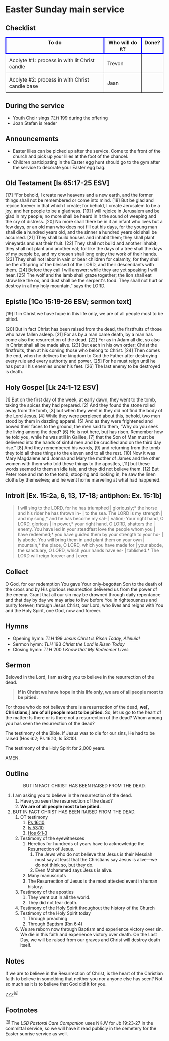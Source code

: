 <head>
<meta charset="utf-8">
<style>
th { text-align: center; font-weight: bold; vertical-align: baseline; border: 3px solid blue; }
td { border: 1px solid black; padding: 10px; }
.h { visibility: hidden; }
</style>
<title>sermon</title>
</head>

# Easter Sunday main service

## Checklist

<table>
<tr>
<th>To do</th><th>Who will do it?</th><th>Done?</th>
</tr>
<tr>
<td>Acolyte #1: process in with lit Christ candle</td><td>Trevon</td><td></td>
</tr>
<tr>
<td>Acolyte #2: process in with Christ candle base</td><td>Jaan</td><td></td>
</tr>
</table>

## During the service

* Youth Choir sings *TLH* 199 during the offering
* Joan Stefan is reader

## Announcements

* Easter lilies can be picked up after the service. Come to the front of the church and pick up your lilies at the foot of the chancel.
* Children participating in the Easter egg hunt should go to the gym after the service to decorate your Easter egg bag.

## Old Testament [Is 65:17-25 ESV]

[17] “For behold, I create new heavens and a new earth,
and the former things shall not be remembered or come into mind.
[18] But be glad and rejoice forever in that which I create;
for behold, I create Jerusalem to be a joy, and her people to be a gladness.
[19] I will rejoice in Jerusalem and be glad in my people;
no more shall be heard in it the sound of weeping and the cry of distress.
[20] No more shall there be in it an infant who lives but a few days,
or an old man who does not fill out his days,
for the young man shall die a hundred years old,
and the sinner a hundred years old shall be accursed.
[21] They shall build houses and inhabit them;
they shall plant vineyards and eat their fruit.
[22] They shall not build and another inhabit;
they shall not plant and another eat;
for like the days of a tree shall the days of my people be,
and my chosen shall long enjoy the work of their hands.
[23] They shall not labor in vain or bear children for calamity,
for they shall be the offspring of the blessed of the LORD,
and their descendants with them.
[24] Before they call I will answer; while they are yet speaking I will hear.
[25] The wolf and the lamb shall graze together;
the lion shall eat straw like the ox, and dust shall be the serpent's food.
They shall not hurt or destroy in all my holy mountain,” says the LORD.

## Epistle [1Co 15:19-26 ESV; sermon text]

[19] If in Christ we have hope in this life only, we are of all people most to be pitied.

[20] But in fact Christ has been raised from the dead, the firstfruits of those who have fallen asleep. [21] For as by a man came death, by a man has come also the resurrection of the dead. [22] For as in Adam all die, so also in Christ shall all be made alive. [23] But each in his own order: Christ the firstfruits, then at his coming those who belong to Christ. [24] Then comes the end, when he delivers the kingdom to God the Father after destroying every rule and every authority and power. [25] For he must reign until he has put all his enemies under his feet. [26] The last enemy to be destroyed is death.

## Holy Gospel [Lk 24:1-12 ESV]

[1] But on the first day of the week, at early dawn, they went to the tomb, taking the spices they had prepared. [2] And they found the stone rolled away from the tomb, [3] but when they went in they did not find the body of the Lord Jesus. [4] While they were perplexed about this, behold, two men stood by them in dazzling apparel. [5] And as they were frightened and bowed their faces to the ground, the men said to them, “Why do you seek the living among the dead? [6] He is not here, but has risen. Remember how he told you, while he was still in Galilee, [7] that the Son of Man must be delivered into the hands of sinful men and be crucified and on the third day rise.” [8] And they remembered his words, [9] and returning from the tomb they told all these things to the eleven and to all the rest. [10] Now it was Mary Magdalene and Joanna and Mary the mother of James and the other women with them who told these things to the apostles, [11] but these words seemed to them an idle tale, and they did not believe them. [12] But Peter rose and ran to the tomb; stooping and looking in, he saw the linen cloths by themselves; and he went home marveling at what had happened.

## Introit [Ex. 15:2a, 6, 13, 17-18; antiphon: Ex. 15:1b]

> I will sing to the LORD, for he has triumphed | gloriously;*
> the horse and his rider he has thrown in- | to the sea.
> The LORD is my strength | and my song,*
> and he has become my sal- | vation;
> Your right hand, O LORD, glorious | in power,*
> your right hand, O LORD, shatters the | enemy.
> You have led in your steadfast love the people whom you | have redeemed;*
> you have guided them by your strength to your ho- | ly abode.
> You will bring them in and plant them on your own | mountain,*
> the place, O LORD, which you have made for | your abode,
> the sanctuary, O LORD, which your hands have es- | tablished.*
> The LORD will reign forever and | ever.


## Collect

O God, for our redemption You gave Your only-begotten Son to the death of the cross and by His glorious resurrection delivered us from the power of the enemy. Grant that all our sin may be drowned through daily repentance and that day by day we may arise to live before You in righteousness and purity forever;
through Jesus Christ, our Lord, who lives and reigns with You and the Holy Spirit, one God, now and forever.

## Hymns

* Opening hymn: _TLH_ 199 _Jesus Christ is Risen Today, Alleluia!_
* Sermon hymn: _TLH_ 193 _Christ the Lord is Risen Today_
* Closing hymn: _TLH_ 200 _I Know that My Redeemer Lives_ 

## Sermon

Beloved in the Lord, I am asking you to believe in the resurrection of the dead.

> **If in Christ we have hope in this life only, we are of all people most to be pitied.**

For those who do not believe there is a resurrection of the dead, **we[, Christians,] are of all people most to be pitied**.
So, let us go to the heart of the matter: Is there or is there not a resurrection of the dead?
Whom among you has seen the resurrection of the dead?

The testimony of the Bible.
If Jesus was to die for our sins, He had to be raised (Hos 6:2; Ps 16:10; Is 53:10).

The testimony of the Holy Spirit for 2,000 years.

AMEN.

## Outline

<center>BUT IN FACT CHRIST HAS BEEN RAISED FROM THE DEAD.</center>

1. I am asking you to believe in the resurrection of the dead.
    1. Have you seen the resurrection of the dead?
    1. **We are of all people most to be pitied.**
1. BUT IN FACT CHRIST HAS BEEN RAISED FROM THE DEAD.
    1. OT testimony
        1. [Ps 16:10](http://www.esvbible.org/Psalm%2016%3A10/)
        1. [Is 53:10](http://www.esvbible.org/Isaiah%2053%3A10/)
        1. [Hos 6:1‑3](http://www.esvbible.org/Hosea%206%3A1-3/)
    1. Testimony of the eyewitnesses
        1. Heretics for hundreds of years have to acknowledge the Resurrection of Jesus.
            1. The Jews who do not believe that Jesus is their Messiah must say at least that the Christians say Jesus is alive—we do not think so, but they do.
            1. Even Mohammed says Jesus is alive.
        1. Many manuscripts
        1. The Resurrection of Jesus is the most attested event in human history.
    1. Testimony of the apostles
        1. They went out in all the world.
        1. They did not fear death.
    1. Testimony of the Holy Spirit throughout the history of the Church
    1. Testimony of the Holy Spirit today
        1. Through preaching
        1. Through Baptism [(Rm 6:4)](http://www.esvbible.org/Romans%206%3A4/)
    1. We are reborn now through Baptism and experience victory over sin. We die in this faith and experience victory over death. On the Last Day, we will be raised from our graves and Christ will destroy death itself.

## Notes

If we are to believe in the Resurrection of Christ, is the heart of the Christian faith to believe in something that neither you nor anyone else has seen?
Not so much as it is to believe that God did it for you.

ZZZ<sup>[<a name="id0002" href="#ftn.id0002">§</a>]</sup>

## Footnotes

<sup>[<a name="ftn.id0002" href="#id0002">§</a>]</sup>
The *LSB Pastoral Care Companion* uses NKJV for Jb 19:23‑27 	in the committal service, so we will have it read publicly in the cemetery for the Easter sunrise service as well.
